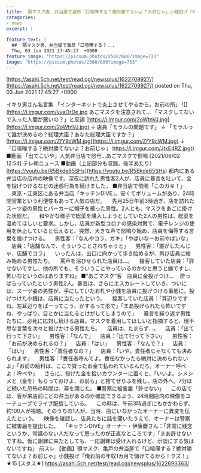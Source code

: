 ```yaml
---
title:  顎マスク男、弁当屋で激昂「口喧嘩する？絶対勝てないよ？お前じゃ」小銭投げ「俺お前の年収1カ月で儲けてるから！クズ！」★16  
categories:
- news
excerpt: |
  
feature_text: |
  ##  顎マスク男、弁当屋で激昂「口喧嘩する？...
  Thu, 03 Jun 2021 17:45:27  +0900
feature_image: "https://picsum.photos/2560/600?image=733"
image: "https://picsum.photos/2560/600?image=733"
---
```


[https://asahi.5ch.net/test/read.cgi/newsplus/1622709927/](https://asahi.5ch.net/test/read.cgi/newsplus/1622709927/)
posted on Thu, 03 Jun 2021 17:45:27  +0900

<!--more-->

イキり男さん名言集 「インターネットで炎上させてやるから。お前の所」 ![](https://i.imgur.com/yyaOrDe.jpg あごマスクを注意されて… 「マスクしてないで入った人間が悪いの？」と反論 [https://i.imgur.com/2oWtnVJ.jpg](https://i.imgur.com/2oWtnVJ.jpg) ↓ 店員「モラルの問題です」 ↓ 「モラルって誰が決めるの？総理大臣？あなた総理大臣ですか？」 [https://i.imgur.com/ZfY9cWM.jpg](https://i.imgur.com/ZfY9cWM.jpg) ↓ 「口喧嘩する？絶対勝てないよ？お前じゃ」 [https://i.imgur.com/JtxE4RZ.jpg)](https://i.imgur.com/JtxE4RZ.jpg)) ■動画 「出てこいや」人気弁当店で怒号…あごマスクで恫喝 [2021/06/02 12:54] テレ朝ニュース ■動画（上記部分も収録。後半あたり） [https://youtu.be/R5Bkde65SHs](https://youtu.be/R5Bkde65SHs) 都内にある弁当店の店内の映像です。深夜に訪れた男性客2人が、店員に暴言を吐いて、金を投げつけるなどの迷惑行為を続けました。 ■弁当店で恫喝「このガキ！」 　東京・江東区にある弁当店「キッチンDIVE」。安くてボリュームがあり、24時間営業という利便性もあって人気の店だ。 　先月25日午前3時過ぎ、店を訪れたスーツ姿の男性とパーカーに帽子を被った男性。2人とも、マスクをあごに掛けた状態だ。 　和やかな様子で総菜を購入しようとしていた2人の男性は、総菜を温めてほしいと要求。しかし、店員が新型コロナの感染対策で、電子レンジの使用を休止していると伝えると、突然、大きな声で怒鳴り始め、店員を侮辱する言葉を投げつける。 　男性客：「なんやコラ、ガキ」「やばいなーお前やばいな」 　店員：「店舗なんで、そういうことされちゃうと」 　男性客：「誰がしたんじゃ、店舗でコラ」 　いったんは、出口に向かって歩き始めるが、再び店員に絡み始める男性たち。 　罵声を浴びせられた店員は…。 　接客していた店員：「許せないですし、他の所でも、そういうことやっているのかなと思うと嫌ですし、怖いなというのはありますね」 ■“あごマスク”客　店員に金投げつけ… 　酔っぱらっていたという男性2人。暴言は、さらにエスカレートしていき、ついには、スーツ姿の男性が、手にしていたお札や小銭を店員に投げつける事態に。投げつけた小銭は、店員に当たったという。 　接客していた店員：「耳辺りですね。左耳辺りをぱーってこう、かするって形で」「まあ投げられたら怖いですね、やっぱり。目とかに当たるとけがしてしまうので」 　暴言を繰り返す男性たちに、必死に応対し続ける店員。マスクを着用してほしいと指摘すると、理不尽な言葉を次々と投げかける男性たち。 　店員は、たまらず…。 　店員：「出て行って下さい」 　男性客：「なんで」 　店員：「出て行って下さい」 　男性客：「お前が決められるの？」 　店員：「はい」 　男性客：「なんで？」 　店員：「はい」 　男性客：「責任者なの？」 　店員：「いや。責任者じゃなくても決められます」 　男性客：「責任者呼んでよ。責任なかったら絶対に決められないよ」「お前の給料は、ここで買ったお金で払われているんだろ。オーナー呼べよ！呼べや」 　さらに、投げた金を拾いカウンターに置くと、「いいよ。シメシメと（金を）もらっておけよ、お前ら」と捨てぜりふを残し、店の外へ。7分ほど続いた恐怖の時間は、幕を閉じた。 ■警察に被害届「許せない」 　この店では、客が来店前にどの弁当があるのか確認できるよう、24時間店内の映像をユーチューブでライブ配信している。 　この時は、午前3時過ぎにもかかわらず、約100人が視聴。そのうちの1人が、当時、店にいなかったオーナーに異変を伝えたという。 　映像を確認し、店員たちに話を聞いたうえで、オーナーは警察に被害届を提出した。 　「キッチンDIVE」オーナー・伊藤慶さん：「非常に残念というか、常識のない人だなって思ったのが正直なところです」「まあ許せないですね。仮に謝罪に来たとしても、一応謝罪は受け入れるけど、示談にする気はないですね」 前スレ 【動画】顎マスク、亀戸の弁当屋で「口喧嘩する？絶対勝てないよ？お前じゃ」小銭投げ「俺お前の年収1カ月で儲けてるから！クズ！」★15 [スタス★] https://asahi.5ch.net/test/read.cgi/newsplus/1622693363/
